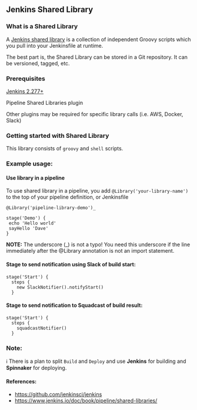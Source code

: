 ## Jenkins Shared Library

### What is a Shared Library

A [Jenkins shared library](https://www.jenkins.io/doc/book/pipeline/shared-libraries/) is a collection of independent Groovy scripts which you pull into your Jenkinsfile at runtime.

The best part is, the Shared Library can be stored in a Git repository. It can be versioned, tagged, etc.

### Prerequisites

[Jenkins 2.277+](https://hub.docker.com/r/jenkins/jenkins/tags/?page=1&ordering=last_updated)

Pipeline Shared Libraries plugin

Other plugins may be required for specific library calls (i.e. AWS, Docker, Slack)

### Getting started with Shared Library

This library consists of `groovy` and `shell` scripts.

### Example usage:

#### Use library in a pipeline

To use shared library in a pipeline, you add `@Library('your-library-name')` to the top of your pipeline definition, or Jenkinsfile

```
@Library('pipeline-library-demo')_

stage('Demo') {
 echo 'Hello world'
 sayHello 'Dave'
}
```

**NOTE:** The underscore (\_) is not a typo! You need this underscore if the line immediately after the @Library annotation is not an import statement.

#### Stage to send notification using Slack of build start:

```
stage('Start') {
  steps {
    new SlackNotifier().notifyStart()
  }
```

#### Stage to send notification to Squadcast of build result:

```
stage('Start') {
  steps {
    squadcastNotifier()
  }
```

### Note:

:information_source: There is a plan to split `Build` and `Deploy` and use **Jenkins** for building and **Spinnaker** for deploying.

#### References:

- https://github.com/jenkinsci/jenkins
- https://www.jenkins.io/doc/book/pipeline/shared-libraries/
